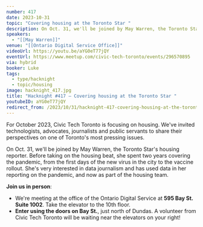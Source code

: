 ```yaml
---
number: 417
date: 2023-10-31
topic: "Covering housing at the Toronto Star "
description: On Oct. 31, we'll be joined by May Warren, the Toronto Star's housing reporter. Before taking on the housing beat, she spent two years covering the pandemic, from the first days of the new virus in the city to the vaccine rollout. She's very interested in data journalism and has used data in her reporting on the pandemic, and now as part of the housing team.
speakers:
  - "[[May Warren]]"
venue: "[[Ontario Digital Service Office]]"
videoUrl: https://youtu.be/aYG0eT77jQY
eventUrl: https://www.meetup.com/civic-tech-toronto/events/296570895
via: hybrid
booker: Luke
tags:
  - type/hacknight
  - topic/housing
image: hacknight_417.jpg
title: "Hacknight #417 – Covering housing at the Toronto Star "
youtubeID: aYG0eT77jQY
redirect_from: /2023/10/31/hacknight-417-covering-housing-at-the-toronto-star-with-may-warren/
---
```

For October 2023, Civic Tech Toronto is focusing on housing. We've invited technologists, advocates, journalists and public servants to share their perspectives on one of Toronto's most pressing issues.

On Oct. 31, we'll be joined by May Warren, the Toronto Star's housing reporter. Before taking on the housing beat, she spent two years covering the pandemic, from the first days of the new virus in the city to the vaccine rollout. She's very interested in data journalism and has used data in her reporting on the pandemic, and now as part of the housing team.

**Join us in person**:

* We're meeting at the office of the Ontario Digital Service at **595 Bay St. Suite 1002**. Take the elevator to the 10th floor.
* **Enter using the doors on Bay St.**, just north of Dundas. A volunteer from Civic Tech Toronto will be waiting near the elevators on your right!
